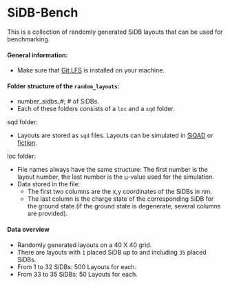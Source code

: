 # SiDB-Bench

This is a collection of randomly generated SiDB layouts that can be used for benchmarking. 

#### General information:

- Make sure that [Git LFS](https://git-lfs.com/) is installed on your machine. 

#### Folder structure of the ``random_layouts``:
- number_sidbs_#; # of SiDBs.
- Each of these folders consists of a ``loc`` and a ``sqd`` folder.

sqd folder:
- Layouts are stored as ``sqd`` files. Layouts can be simulated in [SiQAD](https://github.com/siqad) or [fiction](https://github.com/marcelwa).

loc folder:
- File names always have the same structure: The first number is the layout number, the last number is the µ-value used for the simulation.
- Data stored in the file: 
  -   The first two columns are the x,y coordinates of the SiDBs in nm.
  -   The last column is the charge state of the corresponding SiDB for the ground state (if the ground state is degenerate, several columns are provided).
  
  
#### Data overview

- Randomly generated layouts on a 40 X 40 grid.
- There are layouts with `1` placed SiDB up to and including `35` placed SiDBs.
- From 1 to 32 SiDBs: 500 Layouts for each.
- From 33 to 35 SiDBs: 50 Layouts for each.

